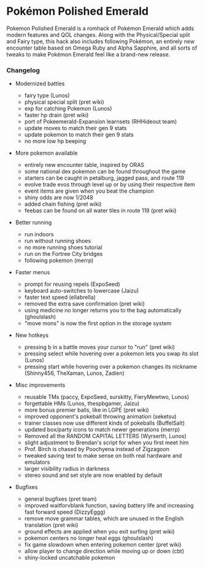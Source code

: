# Pokémon Polished Emerald

Pokemon Polished Emerald is a romhack of Pokémon Emerald which adds modern features and QOL changes. Along with the Physical/Special split and Fairy type, this hack also includes following Pokémon, an entirely new encounter table based on Omega Ruby and Alpha Sapphire, and all sorts of tweaks to make Pokémon Emerald feel like a brand-new release. 

### Changelog

* Modernized battles
	* fairy type (Lunos)
	* physical special split (pret wiki)
	* exp for catching Pokemon (Lunos)
	* faster hp drain (pret wiki)
	* port of Pokeemerald-Expansion learnsets (RHHideout team)
	* update moves to match their gen 9 stats
	* update pokemon to match their gen 9 stats
	* no more low hp beeping

* More pokemon available
	* entirely new encounter table, inspired by ORAS
	* some national dex pokemon can be found throughout the game
	* starters can be caught in petalburg, jagged pass, and route 119
	* evolve trade evos through level up or by using their respective item
	* event items are given when you beat the champion
	* shiny odds are now 1/2048
	* added chain fishing (pret wiki)
	* feebas can be found on all water tiles in route 119 (pret wiki)

* Better running
	* run indoors
	* run without running shoes
	* no more running shoes tutorial
	* run on the Fortree City bridges
	* following pokemon (merrp)

* Faster menus
	* prompt for reusing repels (ExpoSeed)
	* keyboard auto-switches to lowercase (Jaizu)
	* faster text speed (ellabrella)
	* removed the extra save confirmation (pret wiki)
	* using medicine no longer returns you to the bag automatically (ghoulslash)
	* "move mons" is now the first option in the storage system

* New hotkeys
	* pressing b in a battle moves your cursor to "run" (pret wiki)
	* pressing select while hovering over a pokemon lets you swap its slot (Lunos)
	* pressing start while hovering over a pokemon changes its nickname (Shinny456, TheXaman, Lunos, Zadien)

* Misc improvements
	* reusable TMs (paccy, ExpoSeed, surskitty, FieryMewtwo, Lunos)
 	* forgettable HMs (Lunos, thespbgamer, Jaizu)
	* more bonus premier balls, like in LGPE (pret wiki)
	* improved opponent's pokeball throwing animation (seketsu)
	* trainer classes now use different kinds of pokeballs (BuffelSalt)
	* updated box/party icons to match newer generations (merrp)
	* Removed all the RANDOM CAPITAL LETTERS (Wyrserth, Lunos)
	* slight adjustment to Brendan's script for when you first meet him
	* Prof. Birch is chased by Poochyena instead of Zigzagoon
	* tweaked saving text to make sense on both real hardware and emulators
	* larger visibility radius in darkness
	* stereo sound and set style are now enabled by default

* Bugfixes
	* general bugfixes (pret team)
	* improved waitforvblank function, saving battery life and increasing fast forward speed (DizzyEggg)
	* remove move grammar tables, which are unused in the English translation (pret wiki)
	* ground effects are applied when you exit surfing (pret wiki)
	* pokemon centers no longer heal eggs (ghoulslash)
	* fix game slowdown when entering pokemon center (pret wiki)
	* allow player to change direction while moving up or down (cbt)
	* shiny-locked uncatchable pokemon
